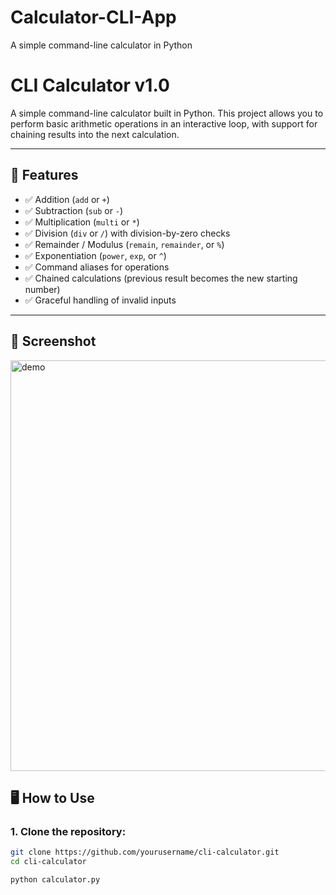 # Calculator-CLI-App
A simple command-line calculator in Python


# CLI Calculator v1.0

A simple command-line calculator built in Python. This project allows you to perform basic arithmetic operations in an interactive loop, with support for chaining results into the next calculation.

---


## 🚀 Features

- ✅ Addition (`add` or `+`)
- ✅ Subtraction (`sub` or `-`)
- ✅ Multiplication (`multi` or `*`)
- ✅ Division (`div` or `/`) with division-by-zero checks
- ✅ Remainder / Modulus (`remain`, `remainder`, or `%`)
- ✅ Exponentiation (`power`, `exp`, or `^`)
- ✅ Command aliases for operations
- ✅ Chained calculations (previous result becomes the new starting number)
- ✅ Graceful handling of invalid inputs

---


## 📸 Screenshot
<img width="722" height="657" alt="demo" src="https://github.com/user-attachments/assets/dd298e8c-32e0-4e65-8409-f67620a087cb" />

## 🖥️ How to Use

### 1. Clone the repository:

```bash
git clone https://github.com/yourusername/cli-calculator.git
cd cli-calculator

python calculator.py


